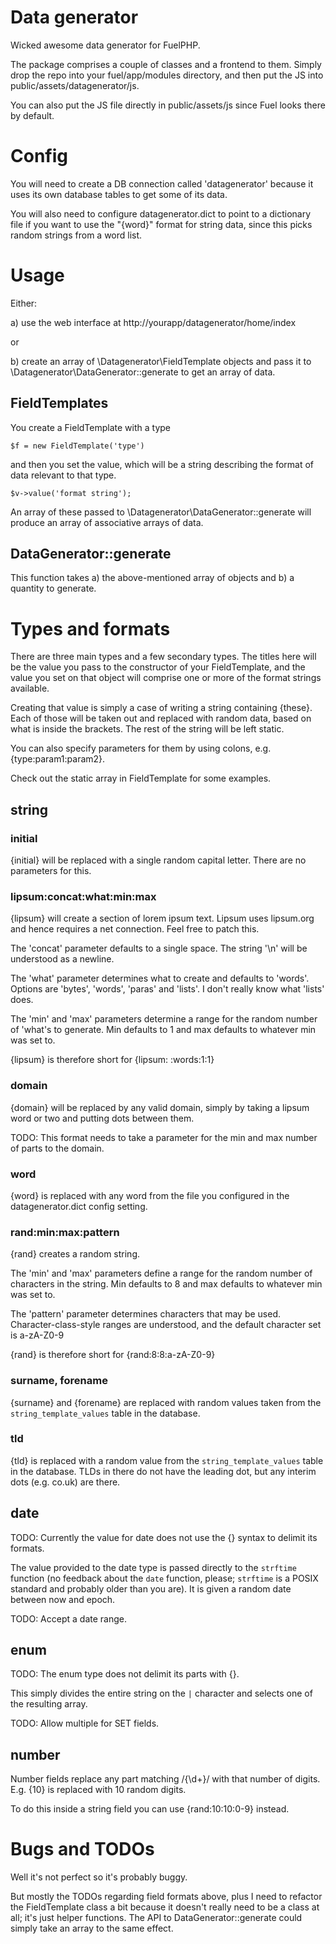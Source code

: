 # Data generator

Wicked awesome data generator for FuelPHP.

The package comprises a couple of classes and a frontend to them. Simply drop the repo into
your fuel/app/modules directory, and then put the JS into public/assets/datagenerator/js.

You can also put the JS file directly in public/assets/js since Fuel looks there by default.

# Config

You will need to create a DB connection called 'datagenerator' because it uses its own
database tables to get some of its data.

You will also need to configure datagenerator.dict to point to a dictionary file if you want
to use the "{word}" format for string data, since this picks random strings from a word list.

# Usage

Either:

a) use the web interface at http://yourapp/datagenerator/home/index

or

b) create an array of \Datagenerator\FieldTemplate objects and pass it to 
\Datagenerator\DataGenerator::generate to get an array of data.

## FieldTemplates

You create a FieldTemplate with a type

    $f = new FieldTemplate('type')

and then you set the value, which will be a string describing the format of data relevant
to that type.

	$v->value('format string');

An array of these passed to \Datagenerator\DataGenerator::generate will produce an array of
associative arrays of data.

## DataGenerator::generate

This function takes a) the above-mentioned array of objects and b) a quantity to generate.

# Types and formats

There are three main types and a few secondary types. The titles here will be the value you pass
to the constructor of your FieldTemplate, and the value you set on that object will comprise one
or more of the format strings available.

Creating that value is simply a case of writing a string containing {these}. Each of those will
be taken out and replaced with random data, based on what is inside the brackets. The rest of the
string will be left static.

You can also specify parameters for them by using colons, e.g. {type:param1:param2}.

Check out the static array in FieldTemplate for some examples.

## string

### initial

{initial} will be replaced with a single random capital letter. There are no parameters
for this.

### lipsum:concat:what:min:max

{lipsum} will create a section of lorem ipsum text. Lipsum uses lipsum.org and hence requires a net
connection. Feel free to patch this.

The 'concat' parameter defaults to a single space. The string '\n' will be understood as a newline.

The 'what' parameter determines what to create and defaults to 'words'. Options are 'bytes', 
'words', 'paras' and 'lists'. I don't really know what 'lists' does.

The 'min' and 'max' parameters determine a range for the random number of 'what's to generate. Min
defaults to 1 and max defaults to whatever min was set to.

{lipsum} is therefore short for {lipsum: :words:1:1}

### domain

{domain} will be replaced by any valid domain, simply by taking a lipsum word or two and putting dots
between them.

TODO: This format needs to take a parameter for the min and max number of parts to the domain.

### word

{word} is replaced with any word from the file you configured in the datagenerator.dict config setting.

### rand:min:max:pattern

{rand} creates a random string.

The 'min' and 'max' parameters define a range for the random number of characters in the string. Min
defaults to 8 and max defaults to whatever min was set to.

The 'pattern' parameter determines characters that may be used. Character-class-style ranges are understood,
and the default character set is a-zA-Z0-9

{rand} is therefore short for {rand:8:8:a-zA-Z0-9}

### surname, forename

{surname} and {forename} are replaced with random values taken from the `string_template_values` table in 
the database.

### tld

{tld} is replaced with a random value from the `string_template_values` table in the database. TLDs in there
do not have the leading dot, but any interim dots (e.g. co.uk) are there.

## date

TODO: Currently the value for date does not use the {} syntax to delimit its formats.

The value provided to the date type is passed directly to the `strftime` function (no feedback about the `date`
function, please; `strftime` is a POSIX standard and probably older than you are). It is given a random date
between now and epoch.

TODO: Accept a date range.

## enum

TODO: The enum type does not delimit its parts with {}.

This simply divides the entire string on the `|` character and selects one of the resulting array.

TODO: Allow multiple for SET fields.

## number

Number fields replace any part matching /\{\d+\}/ with that number of digits. E.g. {10} is replaced with 10
random digits.

To do this inside a string field you can use {rand:10:10:0-9} instead.

# Bugs and TODOs

Well it's not perfect so it's probably buggy.

But mostly the TODOs regarding field formats above, plus I need to refactor the FieldTemplate class a bit because
it doesn't really need to be a class at all; it's just helper functions. The API to DataGenerator::generate could
simply take an array to the same effect.
